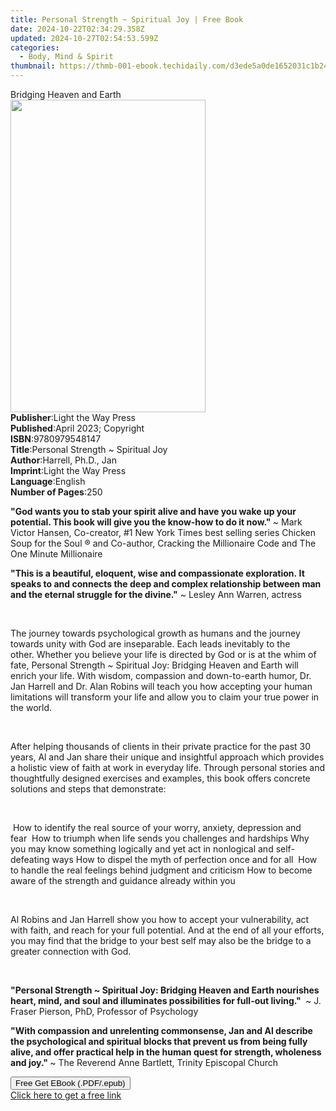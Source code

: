 ```yaml
---
title: Personal Strength ~ Spiritual Joy | Free Book
date: 2024-10-22T02:34:29.358Z
updated: 2024-10-27T02:54:53.599Z
categories:
  - Body, Mind & Spirit
thumbnail: https://thmb-001-ebook.techidaily.com/d3ede5a0de1652031c1b2452d51ec4c92a4e8ce96dee22f7b6b9b0c7b65790ef.jpg
---
```

<main id="book-container">
  <div class="flex flex-col">
    <div class="book-brief flex-1 py-6 px-4 sm:p-6 md:py-10 md:px-8">
      <!-- brief-->
      <div class="book-brief-main">Bridging Heaven and Earth</div>
    </div>
    <div
      class="book-meta-info flex-1 grid gap-4 col-start-1 col-end-3 row-start-1 sm:mb-6 sm:grid-cols-4 lg:gap-6 lg:col-start-2 lg:row-end-6 lg:row-span-6 lg:mb-0"
    >
      <div
        class="book-meta-info-left place-content-center mt-4 p-4 text-sm leading-6 col-start-2 col-span-2 dark:text-slate-400"
      >
        <img
          class="w-full h-500 object-cover rounded-lg sm:h-255 sm:col-span-2 lg:col-span-full"
          src="https://img-001-ebook.techidaily.com/5e09b3b1bcb00db96152381a8f25d37c9198a90a0e306b46b911aa94cff1ba2c.jpg"
          alt=""
          width="312"
          height="500"
        />
      </div>
      <div
        class="book-meta-info-right mt-2 col-start-1 row-start-2 col-span-3 self-center"
      >
        <!-- meta data  -->
        <div class="flex flex-col px-4 md:px-8">
          <div class="flex-1">
            <strong>Publisher</strong>:<span class="px-2"
              >Light the Way Press</span
            >
          </div>
          <div class="flex-1">
            <strong>Published</strong>:<span class="px-2"
              >April 2023; Copyright</span
            >
          </div>
          <div class="flex-1">
            <strong>ISBN</strong>:<span class="px-2">9780979548147</span>
          </div>
          <div class="flex-1">
            <strong>Title</strong>:<span class="px-2"
              >Personal Strength ~ Spiritual Joy</span
            >
          </div>
          <div class="flex-1">
            <strong>Author</strong>:<span class="px-2"
              >Harrell, Ph.D., Jan</span
            >
          </div>
          <div class="flex-1">
            <strong>Imprint</strong>:<span class="px-2"
              >Light the Way Press</span
            >
          </div>
          <div class="flex-1">
            <strong>Language</strong>:<span class="px-2">English</span>
          </div>
          <div class="flex-1">
            <strong>Number of Pages</strong>:<span class="px-2">250</span>
          </div>
        </div>
      </div>
    </div>
    <div class="book-description flex-1 py-6 px-4 sm:p-6 md:py-10 md:px-8">
      <div class="book-description-main">
        <div accordion-content="" id="description">
          <p>
            <strong
              >"God wants you to stab your spirit alive and have you wake up
              your potential. This book will give you the know-how to do it
              now." </strong
            >~ Mark Victor Hansen, Co-creator, #1 New York Times best selling
            series Chicken Soup for the Soul ® and&nbsp;Co-author, Cracking the
            Millionaire Code and The One Minute Millionaire
          </p>
          <p>
            <strong
              >"This is a beautiful, eloquent, wise and compassionate
              exploration.&nbsp;It speaks to and connects the deep and complex
              relationship between man and the eternal struggle for the
              divine."</strong
            >&nbsp;~ Lesley Ann Warren, actress
          </p>
          <p><br /></p>
          <p>
            The journey towards psychological growth as humans and the journey
            towards unity with God are inseparable.&nbsp;Each leads inevitably
            to the other.&nbsp;Whether you believe your life is directed by God
            or is at the whim of fate, Personal Strength ~ Spiritual Joy:
            Bridging Heaven and Earth will enrich your life.&nbsp;With wisdom,
            compassion and down-to-earth humor, Dr. Jan Harrell and Dr. Alan
            Robins will teach you how accepting your human limitations will
            transform your life and allow you to claim your true power in the
            world.&nbsp;
          </p>
          <p>&nbsp;&nbsp;&nbsp;&nbsp;</p>
          <p>
            After helping thousands of clients in their private practice for the
            past 30 years, Al and Jan share their unique and insightful approach
            which provides a holistic view of faith at work in everyday
            life.&nbsp;Through personal stories and thoughtfully designed
            exercises and examples, this book offers concrete solutions and
            steps that demonstrate:
          </p>
          <p><br /></p>
          &nbsp;How to identify the real source of&nbsp;your worry, anxiety,
          depression and fear&nbsp;&nbsp;How to triumph when life sends you
          challenges and hardships&nbsp;Why you may know something logically and
          yet act in nonlogical and self-defeating ways&nbsp;How to dispel the
          myth of perfection once and for all&nbsp;&nbsp;How to handle the real
          feelings behind judgment and criticism&nbsp;How to become aware of the
          strength and guidance already within you&nbsp;
          <p>&nbsp;&nbsp;&nbsp;&nbsp;</p>
          <p>
            Al Robins and Jan Harrell show you how to accept your vulnerability,
            act with faith, and reach for your full potential. And at the end of
            all your efforts, you may find that the bridge to your best self may
            also be the bridge to a greater connection with God.&nbsp;
          </p>
          <p><br /></p>
          <p>
            <strong
              >"Personal Strength ~ Spiritual Joy: Bridging Heaven and Earth
              nourishes heart, mind, and soul and illuminates possibilities for
              full-out living."&nbsp;</strong
            >&nbsp;~ J. Fraser Pierson, PhD,&nbsp;Professor of Psychology
          </p>
          <p>
            <strong
              >"With compassion and unrelenting commonsense, Jan and Al describe
              the psychological and spiritual blocks that prevent us from being
              fully alive, and offer practical help in the human quest for
              strength, wholeness and joy."&nbsp;</strong
            >~ The Reverend Anne Bartlett, Trinity Episcopal Church
          </p>
        </div>
        <div class="accordion-fader"></div>
      </div>
    </div>
    <div class="book-excerpts flex-1 py-6 px-4 sm:p-6 md:py-10 md:px-8"></div>
    <div
      class="book-about-author flex-1 py-6 px-4 sm:p-6 md:py-10 md:px-8"
    ></div>
    <div class="book-free-get flex-1 py-6 px-4 sm:p-6 md:py-10 md:px-8">
      <button
        id="btn-free-get"
        class="bg-blue-500 hover:bg-blue-700 text-white font-bold py-2 px-4 rounded"
      >
        Free Get EBook (.PDF/.epub)
      </button>
      <div id="countdown-display" class="px-2 text-lg mt-2"></div>
      <a
        id="free-link"
        class="hidden bg-blue-500 hover:bg-blue-700 text-white font-bold py-2 px-4 rounded"
        href="https://www.ebooks.com/en-us/book/210821092/personal-strength-spiritual-joy/harrell-ph-d-jan/"
        target="_blank"
        >Click here to get a free link</a
      >
    </div>
    <script>
      let countdownTime = 0;
      let countdownInterval = null;
      document
        .getElementById('btn-free-get')
        .addEventListener('click', startCountdown);
      function startCountdown() {
        countdownTime = new Date().getTime() + 60000 * 3;
        countdownInterval = setInterval(updateCountdown, 1000);
        document.getElementById('btn-free-get').disabled = true;
        document
          .getElementById('btn-free-get')
          .classList.add('bg-gray-500', 'cursor-not-allowed');
      }
      function updateCountdown() {
        let currentTime = new Date().getTime();
        let timeLeft = countdownTime - currentTime;
        let secondsLeft = Math.floor(timeLeft / 1000);
        document.getElementById('countdown-display').innerHTML =
          `Remaining time: ${secondsLeft} seconds.`;
        if (secondsLeft <= 0) {
          clearInterval(countdownInterval);
          document.getElementById('btn-free-get').classList.add('hidden');
          document.getElementById('free-link').classList.remove('hidden');
          document.getElementById('countdown-display').innerHTML = '';
        }
      }
    </script>
  </div>
</main>

<ins class="adsbygoogle"
      style="display:block"
      data-ad-client="ca-pub-7571918770474297"
      data-ad-slot="8358498916"
      data-ad-format="auto"
      data-full-width-responsive="true"></ins>
    